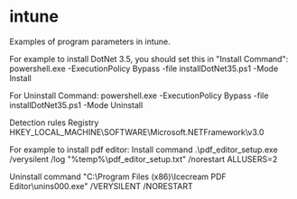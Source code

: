 # intune


Examples of program parameters in intune. 

For example to install DotNet 3.5, you should set this in "Install Command":
powershell.exe -ExecutionPolicy Bypass -file installDotNet35.ps1 -Mode Install

For Uninstall Command:
powershell.exe -ExecutionPolicy Bypass -file installDotNet35.ps1 -Mode Uninstall

Detection rules
Registry HKEY_LOCAL_MACHINE\SOFTWARE\Microsoft\.NETFramework\v3.0



For example to install pdf editor:
Install command
.\pdf_editor_setup.exe /verysilent /log "%temp%\pdf_editor_setup.txt" /norestart ALLUSERS=2

Uninstall command
"C:\Program Files (x86)\Icecream PDF Editor\unins000.exe" /VERYSILENT /NORESTART